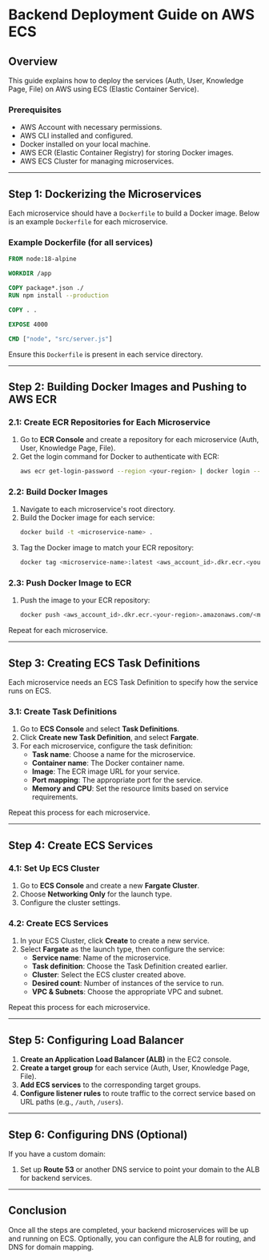 
# Backend Deployment Guide on AWS ECS

## Overview
This guide explains how to deploy the services (Auth, User, Knowledge Page, File) on AWS using ECS (Elastic Container Service).

### Prerequisites
- AWS Account with necessary permissions.
- AWS CLI installed and configured.
- Docker installed on your local machine.
- AWS ECR (Elastic Container Registry) for storing Docker images.
- AWS ECS Cluster for managing microservices.

---

## Step 1: Dockerizing the Microservices

Each microservice should have a `Dockerfile` to build a Docker image. Below is an example `Dockerfile` for each microservice.

### Example Dockerfile (for all services)
```dockerfile
FROM node:18-alpine

WORKDIR /app

COPY package*.json ./
RUN npm install --production

COPY . .

EXPOSE 4000

CMD ["node", "src/server.js"]
```

Ensure this `Dockerfile` is present in each service directory.

---

## Step 2: Building Docker Images and Pushing to AWS ECR

### 2.1: Create ECR Repositories for Each Microservice

1. Go to **ECR Console** and create a repository for each microservice (Auth, User, Knowledge Page, File).
2. Get the login command for Docker to authenticate with ECR:
   ```bash
   aws ecr get-login-password --region <your-region> | docker login --username AWS --password-stdin <aws_account_id>.dkr.ecr.<your-region>.amazonaws.com
   ```

### 2.2: Build Docker Images

1. Navigate to each microservice's root directory.
2. Build the Docker image for each service:
   ```bash
   docker build -t <microservice-name> .
   ```
3. Tag the Docker image to match your ECR repository:
   ```bash
   docker tag <microservice-name>:latest <aws_account_id>.dkr.ecr.<your-region>.amazonaws.com/<microservice-name>:latest
   ```

### 2.3: Push Docker Image to ECR

1. Push the image to your ECR repository:
   ```bash
   docker push <aws_account_id>.dkr.ecr.<your-region>.amazonaws.com/<microservice-name>:latest
   ```

Repeat for each microservice.

---

## Step 3: Creating ECS Task Definitions

Each microservice needs an ECS Task Definition to specify how the service runs on ECS.

### 3.1: Create Task Definitions

1. Go to **ECS Console** and select **Task Definitions**.
2. Click **Create new Task Definition**, and select **Fargate**.
3. For each microservice, configure the task definition:
   - **Task name**: Choose a name for the microservice.
   - **Container name**: The Docker container name.
   - **Image**: The ECR image URL for your service.
   - **Port mapping**: The appropriate port for the service.
   - **Memory and CPU**: Set the resource limits based on service requirements.

Repeat this process for each microservice.

---

## Step 4: Create ECS Services

### 4.1: Set Up ECS Cluster

1. Go to **ECS Console** and create a new **Fargate Cluster**.
2. Choose **Networking Only** for the launch type.
3. Configure the cluster settings.

### 4.2: Create ECS Services

1. In your ECS Cluster, click **Create** to create a new service.
2. Select **Fargate** as the launch type, then configure the service:
   - **Service name**: Name of the microservice.
   - **Task definition**: Choose the Task Definition created earlier.
   - **Cluster**: Select the ECS cluster created above.
   - **Desired count**: Number of instances of the service to run.
   - **VPC & Subnets**: Choose the appropriate VPC and subnet.

Repeat this process for each microservice.

---

## Step 5: Configuring Load Balancer

1. **Create an Application Load Balancer (ALB)** in the EC2 console.
2. **Create a target group** for each service (Auth, User, Knowledge Page, File).
3. **Add ECS services** to the corresponding target groups.
4. **Configure listener rules** to route traffic to the correct service based on URL paths (e.g., `/auth`, `/users`).

---

## Step 6: Configuring DNS (Optional)

If you have a custom domain:

1. Set up **Route 53** or another DNS service to point your domain to the ALB for backend services.

---

## Conclusion

Once all the steps are completed, your backend microservices will be up and running on ECS. Optionally, you can configure the ALB for routing, and DNS for domain mapping.
